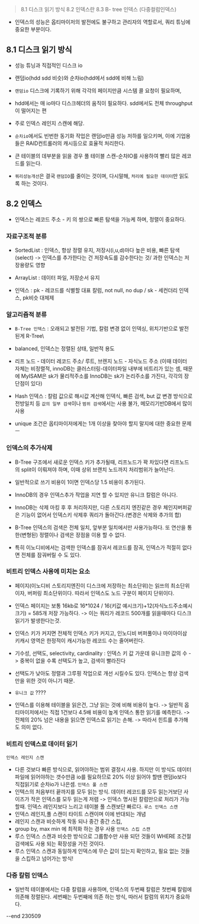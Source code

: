 > 8.1 디스크 읽기 방식
> 8.2 인덱스란
> 8.3 B- tree 인덱스 (다중컬럼인덱스)

-   인덱스의 성능은 옵티마이저의 발전에도 불구하고 관리자의 역할로서, 쿼리 튜닝에 중요한 부분이다.

## 8.1 디스크 읽기 방식

-   성능 튜닝과 직접적인 디스크 io
-   랜덤io(hdd sdd 비슷)와 순차io(hdd에서 sdd에 비해 느림)

-   `랜덤io` 디스크에 기록하기 위해 각각의 페이지만큼 시스템 콜 요청이 필요하며,
-   hdd에서는 매 io마다 디스크헤더의 움직이 필요하다. sdd에서도 전체 throughput이 떨어지는 편
-   주로 인덱스 레인지 스캔에 해당.

-   `순차io`에서도 빈번한 동기화 작업은 랜덤io만큼 성능 저하를 일으키며, 이에 기업용들은 RAID컨트롤러의 캐시등으로 효율적 처리한다.
-   큰 테이블의 데부분을 읽을 경우 풀 테이블 스캔-순차IO를 사용하여 빨리 많은 레코드를 읽는다.

-   `쿼리성능개선`은 결국 `랜덤IO`를 줄이는 것이며, 다시말해, `처리에 필요한 데이터`만 읽도록 하는 것이다.

## 8.2 인덱스

-   인덱스는 레코드 주소 - 키 의 쌍으로 빠른 탐색을 가능케 하며, 정렬이 중요하다.

### 자료구조적 분류

-   SortedList : 인덱스, 항상 정렬 유지, 저장시(i,u,d)마다 높은 비용, 빠른 탐색(select) -> 인덱스를 추가한다는 건 저장속도를 감수한다는 것/ 과한 인덱스는 저장용량도 영향
-   ArrayList : 데이터 파일, 저장순서 유지

-   인덱스 : pk - 레코드를 식별할 대표 칼럼, not null, no dup / sk - 세컨더리 인덱스, pk비슷 대체제

### 알고리즘적 분류

-   `B-Tree 인덱스` : 오래되고 발전된 기법, 칼럼 변경 없이 인덱싱, 위치기반으로 발전된게 R-Tree\
-   balanced, 인덱스는 정렬된 상태, 일반적 용도
-   리프 노드 - 데이터 레코드 주소/ 루트, 브렌지 노드 - 자식노드 주소 (이때 데이터 자체는 비정렬적, innoDB는 클러스터링-데이터파일 내부에 비트리가 있는 셈, 때문에 MyISAM은 sk가 물리적주소를 InnoDB는 sk가 논리주소를 가진다, 각각의 장단점이 있다)
-   Hash 인덱스 : 칼럼 값으로 해시값 계산해 인덱식, 빠른 검색, but 값 변경 방식으로 전방일치 등 `값의 일부 검색`이나 `범위 검색`에서는 사용 불가, 메모리기반DB에서 많이 사용

-   unique 조건은 옵티마이저에게는 1개 이상을 찾아야 할지 말지에 대한 중요한 문제
    ㅡ

### 인덱스의 추가삭제

-   B-Tree 구조에서 새로운 인덱스 키가 추가될때, 리프노드가 꽉 차있다면 리프노드의 split이 이뤄져야 하며, 이때 상위 브랜치 노드까지 처리범위가 늘어난다.
-   일반적으로 쓰기 비용이 1이면 인덱스당 1.5 비용이 추가된다.
-   InnoDB의 경우 인덱스추가 작업을 지연 할 수 있지만 유니크 칼럼은 아니다.

-   InnoDB는 삭제 마킹 후 후 처리하지만, 다른 스토리지 엔진같은 경우 체인지버퍼같은 기능이 없어서 인덱스키 삭제후 쿼리가 돌아간다.(변경은 삭제와 추가의 합)

-   B-Tree 인덱스의 검색은 전체 일치, 앞부분 일치에서만 사용가능하다. 또 연산을 통한(변형된) 정렬이나 검색은 장점을 이용 할 수 없다.
-   특히 이노디비에서는 검색한 인덱스를 잠궈서 레코드를 잠궈, 인덱스가 적절히 없다면 전체를 잠궈버릴 수 도 있다.

### 비트리 인덱스 사용에 미치는 요소

-   페이지(이노디비 스토리지엔진이 디스크에 저장하는 최소단위)는 읽쓰의 최소단위이자, 버퍼링 최소단위이다. 따라서 인덱스도 노드 구분이 페이지 단위이다.
-   인덱스 페이지는 보통 16kb로 16\*1024 / 16(키값 예시크기)+12(자식노드주소예시크기) = 585개 저장 가능하다. -> 이는 쿼리가 레코드 500개를 읽을때마다 디스크 읽기가 발생한다는것.
-   인덱스 키가 커지면 전체적 인덱스 키가 커지고, 인노디비 버퍼풀이나 마이아이삼 키캐시 영역은 한정적이 캐시가능한 레코드 수는 줄어버린다.

-   기수성, 선택도, selectivity, cardinality : 인덱스 키 값 가운데 유니크한 값의 수 -> 중복이 없을 수록 선택도가 높고, 검색이 빨라진다
-   선택도가 낮아도 정렬과 그루핑 작업으로 개선 시킬수도 있다. 인덱스는 항상 검색만을 위한 것이 아니기 때문.
-   `유니크 값` ????

-   인덱스를 이용해 테이블을 읽은건, 그냥 읽는 것에 비해 비용이 높다. -> 일반적 옵티마이저에서는 직접 1건보다 4.5배 비용이 높게 인덱스 통한 읽기를 예측한다. -> 전체의 20% 넘은 내용을 읽으면 인덱스로 읽기는 손해. -> 따라서 힌트를 추가해도 의미 없다.

### 비트리 인덱스로 데이터 읽기

`인덱스 레인지 스캔`

-   다른 것보다 빠른 방식으로, 읽어야하는 범위 결정시 사용. 하지만 이 방식도 데이터 파일에 읽어야하는 갯수만큼 io를 필요하므로 20% 이상 읽어야 할땐 랜덤io보다 직접읽기로 순차io가 나은셈.
    `인덱스 풀 스캔`
-   인텍스의 처음부터 끝까지를 모두 읽는 방식. 데이터 레코드를 모두 읽는거보단 사이즈가 작은 인덱스를 모두 읽는게 저렴 -> 인덱스 명시된 칼럼만으로 처리가 가능할때. 인덱스 레인지보다 느리고 테이블 풀 스캔보단 빠르다.
    `루스 인덱스 스캔`
-   인덱스 레인지,풀 스캔이 타이트 스캔이며 이에 반대되는 개념
-   레인지 스캔과 비슷하게 작동 되나 중간 중간 스킵,
-   group by, max min 에 최적화 하는 경우 사용
    `인덱스 스킵 스캔`
-   루스 인덱스 스캔과 비슷한 방식으로 그룹함수만 사용 되던 것들이 WHERE 조건절 검색에도 사용 되는 확장성을 가진 것이다.
-   루스 인덱스 스캔과 동일하게 인덱스에 무슨 값이 있는지 확인하고, 필요 없는 것들을 스킵하고 넘어가는 방식!

### 다중 칼럼 인덱스

-   일반적 테이블에서는 다중 칼럼을 사용하며, 인덱스의 두번째 칼럼은 첫번째 칼럼에 의존해 정렬된다. 세번째는 두번째에 의존 하는 방식, 따러서 칼럼의 위치가 중요하다.

--end 230509
